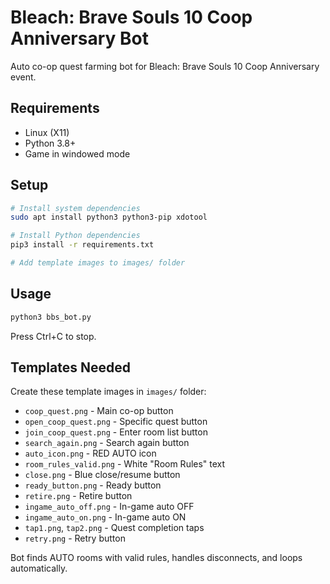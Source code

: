 # Bleach: Brave Souls 10 Coop Anniversary Bot

Auto co-op quest farming bot for Bleach: Brave Souls 10 Coop Anniversary event.

## Requirements

- Linux (X11)
- Python 3.8+
- Game in windowed mode

## Setup

```bash
# Install system dependencies
sudo apt install python3 python3-pip xdotool

# Install Python dependencies
pip3 install -r requirements.txt

# Add template images to images/ folder
```

## Usage

```bash
python3 bbs_bot.py
```

Press Ctrl+C to stop.

## Templates Needed

Create these template images in `images/` folder:
- `coop_quest.png` - Main co-op button
- `open_coop_quest.png` - Specific quest button  
- `join_coop_quest.png` - Enter room list button
- `search_again.png` - Search again button
- `auto_icon.png` - RED AUTO icon
- `room_rules_valid.png` - White "Room Rules" text
- `close.png` - Blue close/resume button
- `ready_button.png` - Ready button
- `retire.png` - Retire button
- `ingame_auto_off.png` - In-game auto OFF
- `ingame_auto_on.png` - In-game auto ON
- `tap1.png`, `tap2.png` - Quest completion taps
- `retry.png` - Retry button

Bot finds AUTO rooms with valid rules, handles disconnects, and loops automatically.